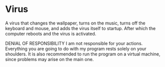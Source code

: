 # Virus
A virus that changes the wallpaper, turns on the music, turns off the keyboard and mouse, and adds the virus itself to startup. After which the computer reboots and the virus is activated.


DENIAL OF RESPONSIBILITY
I am not responsible for your actions.
Everything you are going to do with my program rests solely on your shoulders.
It is also recommended to run the program on a virtual machine, since problems may arise on the main one.
